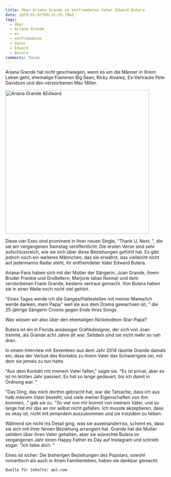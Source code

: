 ```yaml
---
title: Über Ariana Grande es entfremdeten Vater Edward Butera
date: 2019-01-07T09:21:15.786Z
tags:
  - Über
  - Ariana Grande
  - es
  - entfremdeten
  - Vater
  - Edward
  - Butera
comments: false
---
```

Ariana Grande hat nicht geschwiegen, wenn es um die Männer in ihrem Leben geht, ehemalige Flammen Big Sean, Ricky Alvarez, Ex-Vertraute Pete Davidson und den verstorbenen Mac Miller.

<img src="https://informationcradle.com/usa/wp-content/uploads/2018/12/Edward-Butera-Photo-1.jpg" alt="Ariana Grande &Edward" height="450" width="">

Diese vier Exes sind prominent in ihrer neuen Single,  "Thank U, Next, ", die sie am vergangenen Samstag veröffentlicht. Die ersten Verse sind sehr aufschlussreich, wie sie sich über diese Beziehungen gefühlt hat. Es gibt jedoch noch ein weiteres Männchen, das sie erwähnt, das vielleicht nicht auf jedermanns Radar steht, ihr entfremdeter Vater Edward Butera.



Ariana-Fans haben sich mit der Mutter der Sängerin, Joan Grande, ihrem Bruder Frankie und Großeltern, Marjorie (alias Nonna) und dem verstorbenen Frank Grande, bestens vertraut gemacht. Von Butera haben sie in einer Weile noch nicht viel gehört. 



"Eines Tages werde ich die Ganges/Haltestellen mit meiner Mama/Ich werde danken, mein Papa/' weil sie aus dem Drama gewachsen ist, " die 25-jährige Sängerin Croons gegen Ende ihres Songs.



Was wissen wir also über den ehemaligen Nickelodeon-Star-Papa?



Butera ist ein in Florida ansässiger Grafikdesigner, der sich von Joan trennte, als Grande acht Jahre alt war. Seitdem sind sie nicht mehr so nah dran.



In einem Interview mit Seventeen aus dem Jahr 2014 räumte Grande damals ein, dass der Verlust des Kontakts zu ihrem Vater das Schwierigste sei, mit dem sie jemals zu tun hatte.



"Aus dem Kontakt mit meinem Vater fallen," sagte sie.  "Es ist privat, aber es ist im letzten Jahr passiert. Es hat so lange gedauert, bis ich damit in Ordnung war.  "



 "Das Ding, das mich dorthin gebracht hat, war die Tatsache, dass ich aus halb meinem Vater besteht, und viele meiner Eigenschaften von ihm kommen, ," gab sie zu.  "So viel von mir kommt von meinem Vater, und so lange hat mir das an mir selbst nicht gefallen. Ich musste akzeptieren, dass es okay ist, nicht mit jemandem auszukommen und sie trotzdem zu lieben.



Während sie nicht ins Detail ging, was sie auseinanderriss, scheint es, dass sie sich mit ihrer fernen Beziehung arrangiert hat. Grande hat die Mutter seitdem über ihren Vater gehalten, aber sie wünschte Butera im vergangenen Jahr einen Happy Father es Day auf Instagram und schrieb sogar: "Ich liebe dich. "



Eines ist sicher: Die bisherigen Beziehungen des Popstars, sowohl romantisch als auch in ihrem Familienleben, haben sie dankbar gemacht.



```
Quelle für Inhalte: aol.com
```

